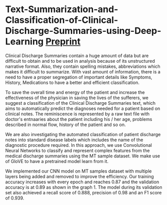 # Text-Summarization-and-Classification-of-Clinical-Discharge-Summaries-using-Deep-Learning [Preprint](https://www.researchgate.net/publication/340407380_Text_Summarization_and_Classification_of_Clinical_Discharge_Summaries_using_Deep_Learning)

Clinical Discharge Summaries contain a huge amount
of data but are difficult to obtain and to be used in analysis because
of its unstructured narrative format. Also, they contain spelling
mistakes, abbreviations which makes it difficult to summarize.
With vast amount of information, there is a need to have a proper
segregation of important details like Symptoms, History,
Medications to have a better and efficient classification. 

To save the overall time and energy of the patient and increase the
effectiveness of the physician in saving the lives of the sufferers,
we suggest a classification of the Clinical Discharge Summaries
text, which aims to automatically predict the diagnoses needed for
a patient based on clinical notes. The reminiscence is represented
by a raw text file with doctor's entnaaries about the patient
including his / her age, problems described in normal flow, history
of the patient and so on. 

We are also investigating the automated
classification of patient discharge notes into standard disease
labels which includes the name of the diagnostic procedure
required. In this approach, we use Convolutional Neural Networks
to classify and represent complex features from the medical
discharge summaries using the MT sample dataset. We make use
of GloVE to have a pretrained model learn from it.

We implemented our CNN model on MT samples dataset
with multiple layers being added and removed to improve the
efficiency. Our training accuracy increases with every epoch
and reaches 0.87 and the validation accuracy is at 0.89 as
shown in the graph 1. The model during its validation set also
achieved a recall score of 0.888, precision of 0.98 and an F1
score of 0.939.
